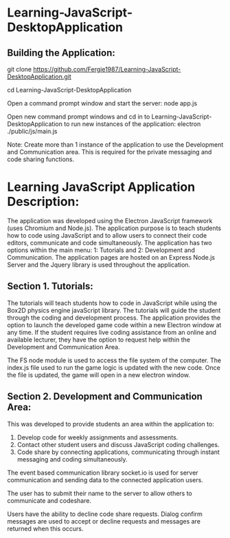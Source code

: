 # Learning-JavaScript-DesktopApplication

## Building the Application: 

git clone https://github.com/Fergie1987/Learning-JavaScript-DesktopApplication.git

cd Learning-JavaScript-DesktopApplication

Open a command prompt window and start the server: node app.js

Open new command prompt windows and cd in to Learning-JavaScript-DesktopApplication to run new instances of the application: 
electron ./public/js/main.js

Note: Create more than 1 instance of the application to use the Development and Communication area. This is required for the private messaging and code sharing functions. 

# Learning JavaScript Application Description: 

The application was developed using the Electron JavaScript framework (uses Chromium and Node.js). The application purpose is to teach students how to code using JavaScript and to allow users to connect their code editors, communicate and code simultaneously. The application has two options within the main menu: 1: Tutorials and 2: Development and Communication. The application pages are hosted on an Express Node.js Server and the Jquery library is used throughout the application. 

## Section 1. Tutorials:
The tutorials will teach students how to code in JavaScript while using the Box2D physics engine javaScript library. The tutorials will guide the student through the coding and development process. The application provides the option to launch the developed game code within a new Electron window at any time.  If the student requires live coding assistance from an online and available lecturer, they have the option to request help within the Development and Communication Area. 

The FS node module is used to access the file system of the computer. The index.js file used to run the game logic is updated with the new code. Once the file is updated, the game will open in a new electron window. 

## Section 2. Development and Communication Area:

This was developed to provide students an area within the application to: 
1. Develop code for weekly assignments and assessments. 
2. Contact other student users and discuss JavaScript coding challenges. 
3. Code share by connecting applications, communicating through instant messaging and coding simultaneously. 

The event based communication library socket.io is used for server communication and sending data to the connected application users. 

The user has to submit their name to the server to allow others to communicate and codeshare.  

Users have the ability to decline code share requests. Dialog confirm messages are used to accept or decline requests and messages are returned when this occurs. 

